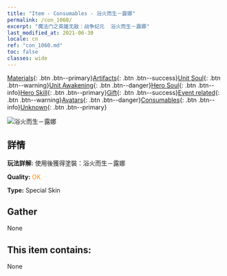 ```yaml
---
title: "Item - Consumables - 浴火而生－露娜"
permalink: /con_1060/
excerpt: "魔法门之英雄无敌：战争纪元  浴火而生－露娜"
last_modified_at: 2021-06-30
locale: cn
ref: "con_1060.md"
toc: false
classes: wide
---
```

 [Materials](/ItemsCN/){: .btn .btn--primary}[Artifacts](/ItemsCN/Artifacts/){: .btn .btn--success}[Unit Soul](/ItemsCN/UnitSoul/){: .btn .btn--warning}[Unit Awakening](/ItemsCN/UnitAwakening/){: .btn .btn--danger}[Hero Soul](/ItemsCN/HeroSoul/){: .btn .btn--info}[Hero Skill](/ItemsCN/HeroSkill/){: .btn .btn--primary}[Gift](/ItemsCN/Gift/){: .btn .btn--success}[Event related](/ItemsCN/Events/){: .btn .btn--warning}[Avatars](/ItemsCN/Avatars/){: .btn .btn--danger}[Consumables](/ItemsCN/Consumables/){: .btn .btn--info}[Unknown](/ItemsCN/Unknown/){: .btn .btn--primary}

 ![浴火而生－露娜](/images/h/h_Luna3.jpg)

## 詳情
 **玩法詳解:** 使用後獲得塗裝：浴火而生－露娜

 **Quality:** <span style="color: #FF8C00">OK</span>

 **Type:** Special Skin

## Gather

  None

## This item contains:

  None

